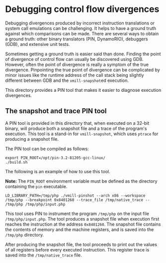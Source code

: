 # Debugging control flow divergences

Debugging divergences produced by incorrect instruction translations or system call emulations can be challenging. It helps to have a ground truth against which comparisons can be made. There are several ways to obtain a ground truth: other binary translators (PIN, DynamoRIO), debuggers (GDB), and extensive unit tests.

Sometimes getting a ground truth is easier said than done. Finding the point of divergence of control flow can usually be discovered using GDB. However, often the point of divergence is really a symptom of the true divergence. Pinpointing the true point of divergence can be complicated by minor issues like the runtime address of the call stack being slightly different between GDB and the `vmill-snapshot`ed execution.

This directory provides a PIN tool that makes it easier to diagnose execution divergences.

## The snapshot and trace PIN tool

A PIN tool is provided in this directory that, when executed on a 32-bit binary, will produce both a snapshot file and a trace of the program's execution. This tool is a stand-in for `vmill-snapshot`, which uses `ptrace` for producing a snapshot file.

The PIN tool can be compiled as follows:

```shell
export PIN_ROOT=/opt/pin-3.2-81205-gcc-linux/
./build.sh
```

The following is an example of how to use this tool.

**Note:** The `PIN_ROOT` environment variable must be defined as the directory containing the `pin` executable. 

```shell
LD_LIBRARY_PATH=/tmp/php ./vmill-pinshot --arch x86 --workspace /tmp/php --breakpoint 0x8401260 --trace_file /tmp/native_trace -- /tmp/php /tmp/php/input.php
```

This tool uses PIN to instrument the program `/tmp/php` on the input file `/tmp/php/input.php`. The tool produces a snapshot file when execution first reaches the instruction at the address `0x8401260`. The snapshot file contains the contents of memory and the machine registers, and is saved into the `/tmp/php` directory.

After producing the snapshot file, the tool proceeds to print out the values of all registers before every executed instruction. This register trace is saved into the `/tmp/native_trace` file.

